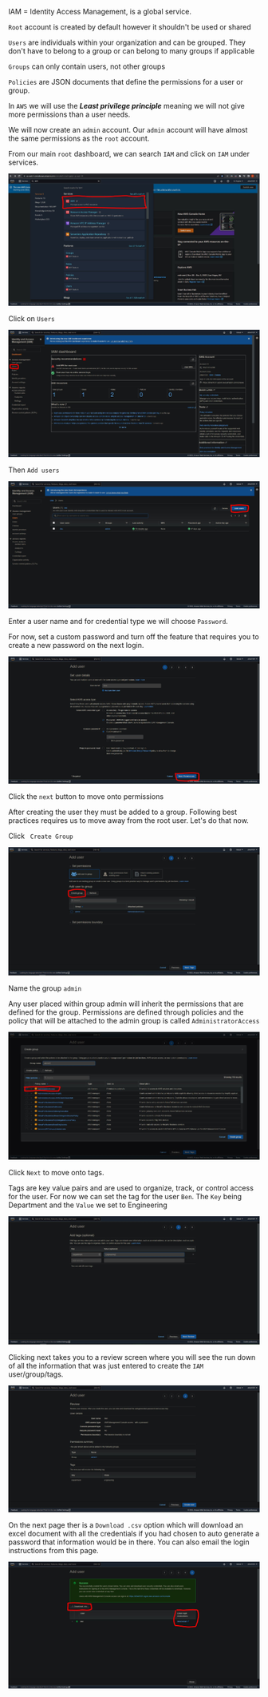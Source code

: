 IAM = Identity Access Management, is a global service.

`Root` account is created by default however it shouldn't be used or shared

`Users` are individuals within your organization and can be grouped. They don't have to belong to a group or can belong to many groups if applicable

`Groups` can only contain users, not other groups

`Policies` are JSON documents that define the permissions for a user or group.

In `AWS` we will use the ***Least privilege principle*** meaning we will not give more permissions than a user needs.

We will now create an `admin` account. Our `admin` account will have almost the same permissions as the `root` account.

From our main `root` dashboard, we can search `IAM` and click on `IAM` under services.

![](Images/iam_search.JPG)

Click on `Users`

![](Images/users.JPG)

Then `Add users`

![](Images/add_users.JPG)

Enter a user name and for credential type we will choose `Password`.

For now, set a custom password and turn off the feature that requires you to create a new password on the next login.

![](Images/new_user.JPG)

Click the `next` button to move onto permissions

After creating the user they must be added to a group. Following best practices requires us to move away from the root user. Let's do that now.

Click ` Create Group`

![](Images/create_group.JPG)

Name the group `admin`

Any user placed within group admin will inherit the permissions that are defined for the group. 
Permissions are defined through policies and the policy that will be attached to the admin group is called `AdministratorAccess`

![](Images/admin_create.JPG)

Click `Next` to move onto tags.

Tags are key value pairs and are used to organize, track, or control access for the user. For now we can set the tag for the user `Ben`. The `Key` being Department and the `Value` we set to Engineering

![](Images/tag_admin.JPG)

Clicking next takes you to a review screen where you will see the run down of all the information that was just entered to create the `IAM` user/group/tags.

![](Images/ben_review.JPG)

On the next page ther is a `Download .csv` option which will download an excel document with all the credentials if you had chosen to auto generate a password that information would be in there. You can also email the login instructions from this page.

![](Images/user_success.JPG)